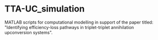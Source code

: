 # TTA-UC_simulation
MATLAB scripts for computational modelling in support of the paper titled: "Identifying efficiency-loss pathways in triplet-triplet annihilation upconversion systems".
